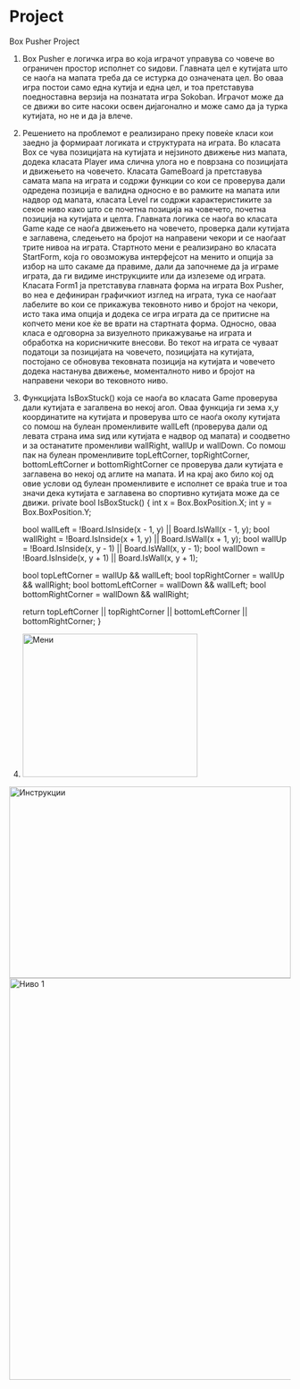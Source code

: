 # Project
Box Pusher Project
1. Box Pusher е логичка игра во која играчот управува со човече во ограничен простор исполнет со ѕидови. Главната цел е кутијата што се наоѓа на мапата треба да се истурка до означената цел. Во оваа игра постои само една кутија и една цел, и тоа претставува поедноставна верзија на познатата игра Sokoban. Играчот може да се движи во сите насоки освен дијагонално и може само да ја турка кутијата, но не и да ја влече.

2. Решението на проблемот е реализирано преку повеќе класи кои заедно ја формираат логиката и структурата на играта. Во класата Box се чува позицијата на кутијата и нејзиното движење низ мапата, додека класата Player има слична улога но е поврзана со позицијата и движењето на човечето. Класата GameBoard ја претставува самата мапа на играта и содржи функции со кои се проверува дали одредена позиција е валидна односно е во рамките на мапата или надвор од мапата, класата Level ги содржи карактеристиките за секое ниво како што се почетна позиција на човечето, почетна позиција на кутијата и целта. Главната логика се наоѓа во класата Game каде се наоѓа движењето на човечето, проверка дали кутијата е заглавена, следењето на бројот на направени чекори и се наоѓаат трите нивоа на играта. Стартното мени е реализирано во класата StartForm, која го овозможува интерфејсот на менито и опција за избор на што сакаме да правиме, дали да започнеме да ја играме играта, да ги видиме инструкциите или да излеземе од играта. Класата Form1 ја претставува главната форма на играта Box Pusher, во неа е дефиниран графичкиот изглед на играта, тука се наоѓаат лабелите во кои се прикажува тековното ниво и бројот на чекори, исто така има опција и додека се игра играта да се притисне на копчето мени кое ќе ве врати на стартната форма. Односно, оваа класа е одговорна за визуелното прикажување на играта и обработка на корисничките внесови. Во текот на играта се чуваат податоци за позицијата на човечето, позицијата на кутијата, постојано се обновува тековната позиција на кутијата и човечето додека настанува движење, моменталното ниво и бројот на направени чекори во тековното ниво.

3. Функцијата IsBoxStuck() која се наоѓа во класата Game проверува дали кутијата е загалвена во некој агол. Оваа функција ги зема x,y координатите на кутијата и проверува што се наоѓа околу кутијата со помош на булеан променливите wallLeft (проверува дали од левата страна има ѕид или кутијата е надвор од мапата) и соодветно и за останатите променливи wallRight, wallUp и wallDown. Со помош пак на булеан променливите topLeftCorner, topRightCorner, bottomLeftCorner и bottomRightCorner се проверува дали кутијата е заглавена во некој од аглите на мапата. И на крај ако било кој од овие услови од булеан променливите е исполнет се враќа true и тоа значи дека кутијата е заглавена во спортивно кутијата може да се движи.
private bool IsBoxStuck()
{
    int x = Box.BoxPosition.X;
    int y = Box.BoxPosition.Y;

    bool wallLeft = !Board.IsInside(x - 1, y) || Board.IsWall(x - 1, y);
    bool wallRight = !Board.IsInside(x + 1, y) || Board.IsWall(x + 1, y);
    bool wallUp = !Board.IsInside(x, y - 1) || Board.IsWall(x, y - 1);
    bool wallDown = !Board.IsInside(x, y + 1) || Board.IsWall(x, y + 1);

    bool topLeftCorner = wallUp && wallLeft;
    bool topRightCorner = wallUp && wallRight;
    bool bottomLeftCorner = wallDown && wallLeft;
    bool bottomRightCorner = wallDown && wallRight;

    return topLeftCorner || topRightCorner || bottomLeftCorner || bottomRightCorner;
}

4. <img width="313" height="256" alt="Мени" src="https://github.com/user-attachments/assets/2ed62d2c-0897-42fa-8887-6854093fa7b6" /> 
<img width="504" height="342" alt="Инструкции" src="https://github.com/user-attachments/assets/153f9b07-c91b-4ea4-bdf4-c43c015027e1" />  <img width="620" height="718" alt="Ниво 1" src="https://github.com/user-attachments/assets/8bca2dd7-3c3d-4474-8e98-b5bb9ba81ee2" /> 

